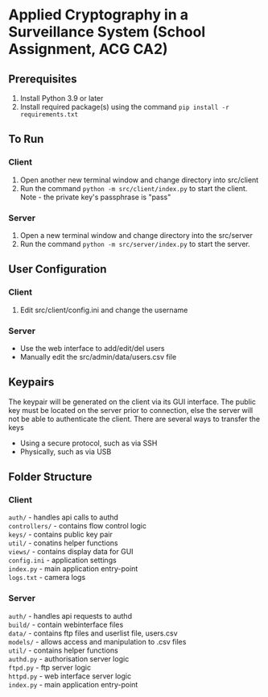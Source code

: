 # Applied Cryptography in a Surveillance System (School Assignment, ACG CA2)

## Prerequisites
1) Install Python 3.9 or later
2) Install required package(s) using the command `pip install -r requirements.txt`

## To Run
### Client
1) Open another new terminal window and change directory into src/client
2) Run the command `python -m src/client/index.py` to start the client.
Note - the private key's passphrase is "pass"

### Server
1) Open a new terminal window and change directory into the src/server
2) Run the command `python -m src/server/index.py` to start the server.

## User Configuration
### Client
1) Edit src/client/config.ini and change the username

### Server
- Use the web interface to add/edit/del users
- Manually edit the src/admin/data/users.csv file

## Keypairs
The keypair will be generated on the client via its GUI interface. The public key must
be located on the server prior to connection, else the server will not be able to
authenticate the client. There are several ways to transfer the keys
- Using a secure protocol, such as via SSH
- Physically, such as via USB

## Folder Structure
### Client
`auth/` - handles api calls to authd<br/>
`controllers/` - contains flow control logic<br/>
`keys/` - contains public key pair<br/>
`util/` - conatins helper functions<br/>
`views/` - contains display data for GUI<br/>
`config.ini` - application settings<br/>
`index.py` - main application entry-point<br/>
`logs.txt` - camera logs<br/>

### Server
`auth/` - handles api requests to authd<br/>
`build/` - contain webinterface files<br/>
`data/` - contains ftp files and userlist file, users.csv<br/>
`models/` - allows access and manipulation to .csv files<br/>
`util/` - contains helper functions<br/>
`authd.py` - authorisation server logic<br/>
`ftpd.py` - ftp server logic<br/>
`httpd.py` - web interface server logic<br/>
`index.py` - main application entry-point<br/>
    

